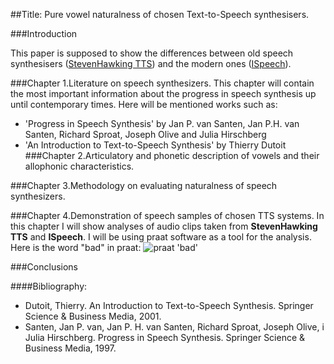 ##Title: Pure vowel naturalness of chosen Text-to-Speech synthesisers.

###Introduction

This paper is supposed to show the differences between old speech synthesisers 
([StevenHawking TTS](https://lingojam.com/StephenHawkingVoiceGenerator)) and the modern ones 
([ISpeech](https://www.ispeech.org/)).

###Chapter 1.Literature on speech synthesizers.
This chapter will contain the most important information about the progress in speech
synthesis up until contemporary times. Here will be mentioned works such as:
* 'Progress in Speech Synthesis' by Jan P. van Santen, Jan P.H. van Santen, Richard Sproat, Joseph Olive and Julia Hirschberg
* 'An Introduction to Text-to-Speech Synthesis' by Thierry Dutoit
###Chapter 2.Articulatory and phonetic description of vowels and their allophonic characteristics.

###Chapter 3.Methodology on evaluating naturalness of speech synthesizers.

###Chapter 4.Demonstration of speech samples of chosen TTS systems.
   In this chapter I will show analyses of audio clips taken from **StevenHawking TTS** and **ISpeech**.
I will be using praat software as a tool for the analysis. Here is the word "bad" in 
praat:
![praat 'bad'](https://i.imgur.com/hekL2Dh.png)



###Conclusions

####Bibliography:
* Dutoit, Thierry. An Introduction to Text-to-Speech Synthesis. Springer Science & Business Media, 2001.
* Santen, Jan P. van, Jan P. H. van Santen, Richard Sproat, Joseph Olive, i Julia Hirschberg. Progress in Speech Synthesis. Springer Science & Business Media, 1997.